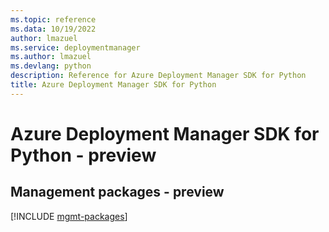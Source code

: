 ```yaml
---
ms.topic: reference
ms.data: 10/19/2022
author: lmazuel
ms.service: deploymentmanager
ms.author: lmazuel
ms.devlang: python
description: Reference for Azure Deployment Manager SDK for Python
title: Azure Deployment Manager SDK for Python
---
```

# Azure Deployment Manager SDK for Python - preview

## Management packages - preview
[!INCLUDE [mgmt-packages](deployment-manager-mgmt-index.md)]
